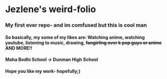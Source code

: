 # Jezlene's weird-folio
### My first ever repo- and im comfused but this is cool man
#### So basically, my some of my likes are: Watching anime, watching youtube, listening to music, drawing, ~~fangirling over k pop guys or anime~~ AND MORE!!
#### Maha Bodhi School -> Dunman High School
#### Hope you like my work- hopefully;)
